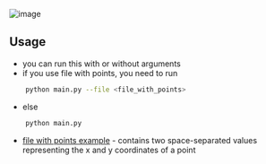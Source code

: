 ![image](https://user-images.githubusercontent.com/91421235/236538012-26c79534-67a3-4d38-9ebb-ca5b562764f0.png)

## Usage
- you can run this with or without arguments
- if you use file with points, you need to run
```bash
    python main.py --file <file_with_points>
```
- else
```bash
    python main.py
```
- [file with points example](points.txt) - contains two space-separated values representing the x and y coordinates of a point
